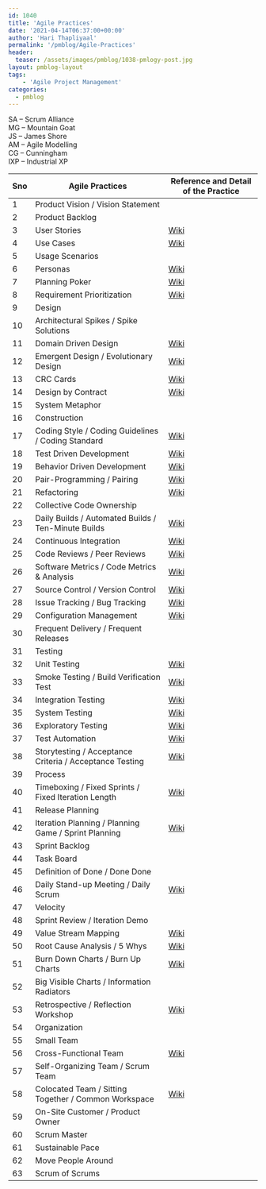 ```yaml
---
id: 1040   
title: 'Agile Practices'
date: '2021-04-14T06:37:00+00:00'
author: 'Hari Thapliyaal'
permalink: '/pmblog/Agile-Practices'
header:
  teaser: /assets/images/pmblog/1038-pmlogy-post.jpg
layout: pmblog-layout 
tags:
    - 'Agile Project Management'
categories:
  - pmblog
---
```


SA – Scrum Alliance  
MG – Mountain Goat  
JS – James Shore  
AM – Agile Modelling  
CG – Cunningham  
IXP – Industrial XP

| Sno | Agile Practices | Reference and Detail of the Practice |
|---|---|---|
| 1 | Product Vision / Vision Statement |  | [SA](https://www.scrumalliance.org/articles/115-the-product-vision) |  |  |  | [JS](https://jamesshore.com/Agile-Book/vision.html) |  |  |
| 2 | Product Backlog |  | [SA](https://www.scrumalliance.org/articles/87-writing-the-product-backlog-just-enough-and-just-in-time) | [MG](https://www.mountaingoatsoftware.com/product-backlog) |  |  |  |  |  |
| 3 | User Stories | [Wiki](https://en.wikipedia.org/wiki/User_story) | [SA](https://www.scrumalliance.org/articles/89-focus-on-value) |  | [CG](https://c2.com/cgi/wiki?UserStory) | [AM](https://www.agilemodeling.com/artifacts/userStory.htm) |  | [XP](https://www.extremeprogramming.org/rules/userstories.html) |  |
| 4 | Use Cases | [Wiki](https://en.wikipedia.org/wiki/Use_Case) |  |  | [CG](https://c2.com/cgi/wiki?UserStory) | [AM](https://www.agilemodeling.com/artifacts/useCaseDiagram.htm) |  | [XP](https://www.extremeprogramming.org/rules/userstories.html) |  |
| 5 | Usage Scenarios |  |  |  |  | [AM](https://www.agilemodeling.com/artifacts/usageScenario.htm) |  |  |  |
| 6 | Personas | [Wiki](https://en.wikipedia.org/wiki/Personas) |  |  |  | [AM](https://www.agilemodeling.com/artifacts/personas.htm) |  |  |  |
| 7 | Planning Poker | [Wiki](https://en.wikipedia.org/wiki/Planning_poker) |  |  |  |  |  |  |  |
| 8 | Requirement Prioritization | [Wiki](https://en.wikipedia.org/wiki/Requirement_prioritization) |  |  |  | [AM](https://www.agilemodeling.com/essays/prioritizedRequirements.htm) |  |  |  |
| 9 | Design |  |  |  |  |  |  |  |  |
| 10 | Architectural Spikes / Spike Solutions |  |  |  | [CG](https://c2.com/cgi/wiki?ArchitecturalSpike) |  |  | [XP](https://www.extremeprogramming.org/rules/spike.html) |  |
| 11 | Domain Driven Design | [Wiki](https://en.wikipedia.org/wiki/Domain_driven_design) |  |  |  |  |  |  | [IXP](https://industrialxp.org/domainDrivenDesign.html) |
| 12 | Emergent Design / Evolutionary Design | [Wiki](https://en.wikipedia.org/wiki/Emergent_Design) |  |  | [CG](https://c2.com/cgi/wiki?EmergentDesign) |  |  |  | [IXP](https://industrialxp.org/evolutionaryDesign.html) |
| 13 | CRC Cards | [Wiki](https://en.wikipedia.org/wiki/Class-Responsibility-Collaboration_card) |  |  |  | [AM](https://www.agilemodeling.com/artifacts/crcModel.htm) |  | [XP](https://www.extremeprogramming.org/rules/crccards.html) |  |
| 14 | Design by Contract | [Wiki](https://en.wikipedia.org/wiki/Design_by_Contract) |  |  |  |  |  |  |  |
| 15 | System Metaphor |  |  |  |  |  |  | [XP](https://www.extremeprogramming.org/rules/metaphor.html) |  |
| 16 | Construction |  |  |  |  |  |  |  |  |
| 17 | Coding Style / Coding Guidelines / Coding Standard | [Wiki](https://en.wikipedia.org/wiki/Coding_style) |  |  |  |  | [JS](https://jamesshore.com/Agile-Book/coding_standards.html) |  | [IXP](https://industrialxp.org/codingStandard.html) |
| 18 | Test Driven Development | [Wiki](https://en.wikipedia.org/wiki/Test-driven_development) |  |  | [CG](https://c2.com/cgi/wiki?TestDrivenDevelopment) |  |  | [XP](https://www.extremeprogramming.org/rules/testfirst.html) |  |
| 19 | Behavior Driven Development | [Wiki](https://en.wikipedia.org/wiki/Behavior_Driven_Development) |  |  |  |  |  |  |  |
| 20 | Pair-Programming / Pairing | [Wiki](https://en.wikipedia.org/wiki/Pair_programming) |  |  | [CG](https://c2.com/cgi/wiki?PairProgramming) |  | [JS](https://jamesshore.com/Agile-Book/pair_programming.html) | [XP](https://www.extremeprogramming.org/rules/pair.html) | [IXP](https://industrialxp.org/pairing.html) |
| 21 | Refactoring | [Wiki](https://en.wikipedia.org/wiki/Code_refactoring) |  |  | [CG](https://c2.com/cgi/wiki?RefactorMercilessly) |  |  | [XP](https://www.extremeprogramming.org/rules/refactor.html) | [IXP](https://industrialxp.org/refactoring.html) |
| 22 | Collective Code Ownership |  |  |  | [CG](https://c2.com/cgi/wiki?CollectiveCodeOwnership) |  | [JS](https://jamesshore.com/Agile-Book/collective_code_ownership.html) | [XP](https://www.extremeprogramming.org/rules/collective.html) | [IXP](https://industrialxp.org/collectiveOwnership.html) |
| 23 | Daily Builds / Automated Builds / Ten-Minute Builds | [Wiki](https://en.wikipedia.org/wiki/Daily_build) |  |  |  |  | [JS](https://jamesshore.com/Agile-Book/ten_minute_build.html) |  |  |
| 24 | Continuous Integration | [Wiki](https://en.wikipedia.org/wiki/Continuous_Integration) |  |  | [CG](https://c2.com/cgi/wiki?ContinuousIntegration) |  | [JS](https://jamesshore.com/Agile-Book/continuous_integration.html) | [XP](https://www.extremeprogramming.org/rules/integrateoften.html) | [IXP](https://industrialxp.org/continuousIntegration.html) |
| 25 | Code Reviews / Peer Reviews | [Wiki](https://en.wikipedia.org/wiki/Code_review) |  |  |  |  |  |  |  |
| 26 | Software Metrics / Code Metrics &amp; Analysis | [Wiki](https://en.wikipedia.org/wiki/Software_metrics) |  |  |  |  |  |  |  |
| 27 | Source Control / Version Control | [Wiki](https://en.wikipedia.org/wiki/Revision_control) |  |  |  |  | [JS](https://jamesshore.com/Agile-Book/version_control.html) |  |  |
| 28 | Issue Tracking / Bug Tracking | [Wiki](https://en.wikipedia.org/wiki/Issue_tracking_system) |  |  |  |  |  |  |  |
| 29 | Configuration Management | [Wiki](https://en.wikipedia.org/wiki/Configuration_management) |  |  |  |  |  |  |  |
| 30 | Frequent Delivery / Frequent Releases |  |  |  | [CG](https://c2.com/cgi/wiki?FrequentReleases) |  |  | [XP](https://www.extremeprogramming.org/rules/releaseoften.html) | [IXP](https://industrialxp.org/frequentReleases.html) |
| 31 | Testing |  |  |  |  |  |  |  |  |
| 32 | Unit Testing | [Wiki](https://en.wikipedia.org/wiki/Unit_testing) |  |  |  |  |  | [XP](https://www.extremeprogramming.org/rules/unittests.html) |  |
| 33 | Smoke Testing / Build Verification Test | [Wiki](https://en.wikipedia.org/wiki/Smoke_testing) |  |  |  |  |  |  |  |
| 34 | Integration Testing | [Wiki](https://en.wikipedia.org/wiki/Integration_testing) |  |  |  |  |  |  |  |
| 35 | System Testing | [Wiki](https://en.wikipedia.org/wiki/System_testing) |  |  |  |  |  |  |  |
| 36 | Exploratory Testing | [Wiki](https://en.wikipedia.org/wiki/Exploratory_testing) |  |  |  |  |  |  |  |
| 37 | Test Automation | [Wiki](https://en.wikipedia.org/wiki/Test_automation) | [SA](https://www.scrumalliance.org/articles/86-reducing-the-test-automation-deficit) |  |  |  |  |  |  |
| 38 | Storytesting / Acceptance Criteria / Acceptance Testing | [Wiki](https://en.wikipedia.org/wiki/Acceptance_testing) |  |  | [CG](https://c2.com/cgi/wiki?AcceptanceTestExamples) | [AM](https://www.agilemodeling.com/artifacts/acceptanceTests.htm) |  | [XP](https://www.extremeprogramming.org/rules/functionaltests.html) | [IXP](https://industrialxp.org/storytesting.html) |
| 39 | Process |  |  |  |  |  |  |  |  |
| 40 | Timeboxing / Fixed Sprints / Fixed Iteration Length | [Wiki](https://en.wikipedia.org/wiki/Time_boxing) |  |  |  |  |  | [XP](https://www.extremeprogramming.org/rules/iterative.html) |  |
| 41 | Release Planning |  |  |  | [CG](https://c2.com/cgi/wiki?ReleasePlanning) |  | [JS](https://jamesshore.com/Agile-Book/release_planning.html) | [XP](https://www.extremeprogramming.org/rules/planninggame.html) |  |
| 42 | Iteration Planning / Planning Game / Sprint Planning | [Wiki](https://en.wikipedia.org/wiki/Extreme_Programming_Practices#Planning_game) | [SA](https://www.scrumalliance.org/articles/59-perfect-planning) | [MG](https://www.mountaingoatsoftware.com/sprint-planning-meeting) | [CG](https://c2.com/cgi/wiki?PlanningGame) |  | [JS](https://jamesshore.com/Agile-Book/the_planning_game.html) | [XP](https://www.extremeprogramming.org/rules/iterationplanning.html) | [IXP](https://industrialxp.org/planningGame.html) |
| 43 | Sprint Backlog |  | [SA](https://www.scrumalliance.org/articles/122--tips-for-creating-a-good-sprint-backlog) | [MG](https://www.mountaingoatsoftware.com/sprint-backlog) |  |  |  |  |  |
| 44 | Task Board |  | [SA](https://www.scrumalliance.org/articles/28-attractive-task-boards) | [MG](https://www.mountaingoatsoftware.com/task-boards) |  |  |  |  |  |
| 45 | Definition of Done / Done Done |  | [SA](https://www.scrumalliance.org/articles/106-definition-of-done-a-reference) |  |  |  | [JS](https://jamesshore.com/Agile-Book/done_done.html) |  |  |
| 46 | Daily Stand-up Meeting / Daily Scrum | [Wiki](https://en.wikipedia.org/wiki/Stand-up_meeting) | [SA](https://www.scrumalliance.org/articles/62-the-daily-meeting-trap-) | [MG](https://www.mountaingoatsoftware.com/daily-scrum) | [CG](https://c2.com/cgi-bin/wiki?StandUpMeeting) |  | [JS](https://jamesshore.com/Agile-Book/stand_up_meetings.html) | [XP](https://www.extremeprogramming.org/rules/standupmeeting.html) |  |
| 47 | Velocity |  |  |  |  |  |  | [XP](https://www.extremeprogramming.org/rules/velocity.html) |  |
| 48 | Sprint Review / Iteration Demo |  | [SA](https://www.scrumalliance.org/articles/48-successful-sprint-reviews) | [MG](https://www.mountaingoatsoftware.com/sprint-review-meeting) |  |  | [JS](https://jamesshore.com/Agile-Book/iteration_demo.html) |  |  |
| 49 | Value Stream Mapping | [Wiki](https://en.wikipedia.org/wiki/Value_Stream_Mapping) |  |  |  |  |  |  |  |
| 50 | Root Cause Analysis / 5 Whys | [Wiki](https://en.wikipedia.org/wiki/Root_cause_analysis) |  |  |  |  | [JS](https://jamesshore.com/Agile-Book/root_cause_analysis.html) |  |  |
| 51 | Burn Down Charts / Burn Up Charts | [Wiki](https://en.wikipedia.org/wiki/Burn_down_chart) | [SA](https://www.scrumalliance.org/articles/7-whats-your-sign) | [MG](https://www.mountaingoatsoftware.com/release-burndown) |  |  |  |  |  |
| 52 | Big Visible Charts / Information Radiators |  |  |  |  |  | [JS](https://jamesshore.com/Agile-Book/informative_workspace.html) |  |  |
| 53 | Retrospective / Reflection Workshop | [Wiki](https://en.wikipedia.org/wiki/Retrospective) | [SA](https://www.scrumalliance.org/articles/30-seven-ways-to-revitalize-your-sprint-retrospectives) |  |  |  | [JS](https://jamesshore.com/Agile-Book/retrospectives.html) |  | [IXP](https://industrialxp.org/retrospectives.html) |
| 54 | Organization |  |  |  |  |  |  |  |  |
| 55 | Small Team |  |  |  |  |  |  |  | [IXP](https://industrialxp.org/smallTeams.html) |
| 56 | Cross-Functional Team | [Wiki](https://en.wikipedia.org/wiki/Cross-functional_team) |  |  |  |  |  |  |  |
| 57 | Self-Organizing Team / Scrum Team |  |  | [MG](https://www.mountaingoatsoftware.com/scrum-team) |  |  |  |  |  |
| 58 | Colocated Team / Sitting Together / Common Workspace | [Wiki](https://en.wikipedia.org/wiki/Colocation_%28business%29) | [SA](https://www.scrumalliance.org/articles/64-be-there-or-be-square) |  | [CG](https://c2.com/cgi/wiki?CommonWorkspace) |  | [JS](https://jamesshore.com/Agile-Book/sit_together.html) |  | [IXP](https://industrialxp.org/sittingTogether.html) |
| 59 | On-Site Customer / Product Owner |  | [SA](https://www.scrumalliance.org/articles/44-being-an-effective-product-owner) | [MG](https://www.mountaingoatsoftware.com/product-owner) | [CG](https://c2.com/cgi/wiki?OnSiteCustomer) |  | [JS](https://jamesshore.com/Agile-Book/real_customer_involvement.html) |  |  |
| 60 | Scrum Master |  | [SA](https://www.scrumalliance.org/articles/36-leader-of-the-band) | [MG](https://www.mountaingoatsoftware.com/scrummaster) |  |  |  |  |  |
| 61 | Sustainable Pace |  |  |  |  |  |  |  | [IXP](https://industrialxp.org/sustainablePace.html) |
| 62 | Move People Around |  |  |  |  |  |  | [XP](https://www.extremeprogramming.org/rules/movepeople.html) |  |
| 63 | Scrum of Scrums |  | [SA](https://www.scrumalliance.org/articles/46-advice-on-conducting-the-scrum-of-scrums-meeting) |  |  |  |  |  |  |

